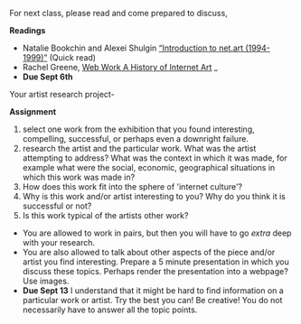 For next class, please read and come prepared to discuss,  

__Readings__

- Natalie Bookchin and Alexei Shulgin [“Introduction to net.art (1994-1999)”](http://easylife.org/netart/) (Quick read)
- Rachel Greene, [Web Work A History of Internet Art](https://monoskop.org/images/c/c5/Greene_Rachel_2000_Web_Work_A_History_of_Internet_Art.pdf) _
- __Due Sept 6th__


Your artist research project-

__Assignment__
1. select one work from the exhibition that you found interesting, compelling, successful, or perhaps even a downright failure.
2. research the artist and the particular work. What was the artist attempting to address?  What was the context in which it was made, for example what were the social, economic, geographical situations in which this work was made in?
3. How does this work fit into the sphere of 'internet culture'?
4. Why is this work and/or artist interesting to you? Why do you think it is successful or not?
5. Is this work typical of the artists other work?
- You are allowed to work in pairs, but then you will have to go _extra_ deep with your research.
- You are also allowed to talk about other aspects of the piece and/or artist you find interesting.
Prepare a 5 minute presentation in which you discuss these topics. Perhaps render the presentation into a webpage? Use images.
- __Due Sept 13__
I understand that it might be hard to find information on a particular work or artist. Try the best you can! Be creative! You do not necessarily have to answer all the topic points.
